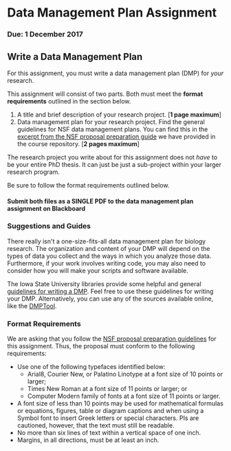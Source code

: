 # Data Management Plan Assignment

### Due: 1 December 2017

## Write a Data Management Plan

For this assignment, you must write a data management plan (DMP) for *your* research. 

This assignment will consist of two parts. Both must meet the **format requirements** outlined in the section below.

1. A title and brief description of your research project. [**1 page maximum**]
2. Data management plan for your research project. Find the general guidelines for NSF data management plans. You can find this in the [excerpt from the NSF proposal preparation guide](https://eeob-biodata.github.io/BCB546X-Fall2017/DMP_Assignment/NSF-DMP) we have provided in the course repository. [**2 pages maximum**]

The research project you write about for this assignment does not *have* to be your entire PhD thesis. It can just be just a sub-project within your larger research program. 

Be sure to follow the format requirements outlined below.

#### Submit both files as a SINGLE PDF to the data management plan assignment on Blackboard

### Suggestions and Guides

There really isn't a one-size-fits-all data management plan for biology research. The organization and content of your DMP will depend on the types of data you collect and the ways in which you analyze those data. Furthermore, if your work involves writing code, you may also need to consider how you will make your scripts and software available. 

The Iowa State University libraries provide some helpful and general [guidelines for writing a DMP](http://instr.iastate.libguides.com/dmp/step1).
Feel free to use these guidelines for writing your DMP. Alternatively, you can use any of the sources available online, like the [DMPTool](https://dmptool.org/). 

### Format Requirements

We are asking that you follow the [NSF proposal preparation guidelines](https://www.nsf.gov/pubs/policydocs/pappg18_1/pappg_2.jsp) for this assignment. Thus, the proposal must conform to the following requirements:

* Use one of the following typefaces identified below:
	* Arial8, Courier New, or Palatino Linotype at a font size of 10 points or larger;
	* Times New Roman at a font size of 11 points or larger; or
	* Computer Modern family of fonts at a font size of 11 points or larger.
* A font size of less than 10 points may be used for mathematical formulas or equations, figures, table or diagram captions and when using a Symbol font to insert Greek letters or special characters. PIs are cautioned, however, that the text must still be readable.
* No more than six lines of text within a vertical space of one inch.
* Margins, in all directions, must be at least an inch.